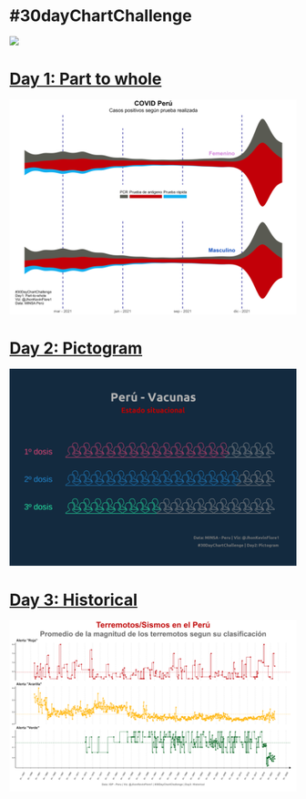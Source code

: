 \#30dayChartChallenge
================

![](Figs/30dcc.png)<!-- -->

# [Day 1: Part to whole](https://github.com/TJhon/30DayChartChallenge/blob/main/R/day1-part-to-whole.r)

![](Plots/day1.png)<!-- -->

# [Day 2: Pictogram](https://github.com/TJhon/30DayChartChallenge/blob/main/R/day2-pictogram.r)

![](Plots/day2.png)<!-- -->

# [Day 3: Historical](https://github.com/TJhon/30DayChartChallenge/blob/main/R/day3-historical.r)

![](Plots/day3.png)<!-- -->
